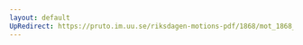```yaml
---
layout: default
UpRedirect: https://pruto.im.uu.se/riksdagen-motions-pdf/1868/mot_1868__ak__132.pdf
---
```

